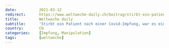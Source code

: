 ```yaml
---
date:          2021-03-12
redirect:      https://www.weltwoche-daily.ch/beitrag/stirbt-ein-patient-nach-einer-covid-impfung-war-es-ein-natuerlicher-tod-bei-corona-toten-differenziert-man-weniger-genau/
title:         Weltwoche daily
subtitle:      'Stirbt ein Patient nach einer Covid-Impfung, war es ein natürlicher Tod. Bei Corona-Toten differenziert man weniger genau.'
country:       CH
categories:    [Impfung, Manipulation]
tags:          [weltwoche]
---
```

